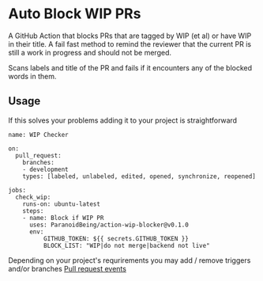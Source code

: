 # Auto Block WIP PRs 

A GitHub Action that blocks PRs that are tagged by WIP (et al) or have WIP in their title. A fail fast method to remind the reviewer that the current PR is still a work in progress and should not be merged.

Scans labels and title of the PR and fails if it encounters any of the blocked words in them.

## Usage

If this solves your problems adding it to your project is straightforward 

```workflow
name: WIP Checker

on:
  pull_request:
    branches:
    - development
    types: [labeled, unlabeled, edited, opened, synchronize, reopened]

jobs:
  check_wip:
    runs-on: ubuntu-latest
    steps:
    - name: Block if WIP PR
      uses: ParanoidBeing/action-wip-blocker@v0.1.0
      env:
          GITHUB_TOKEN: ${{ secrets.GITHUB_TOKEN }}
          BLOCK_LIST: "WIP|do not merge|backend not live"
```

Depending on your project's requrirements you may add / remove triggers and/or branches [Pull request events](https://help.github.com/en/articles/events-that-trigger-workflows#pull-request-event-pull_request)

